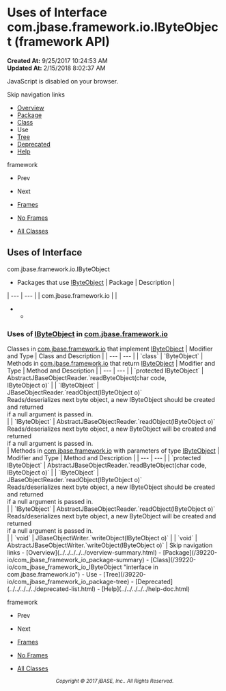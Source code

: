 # Uses of Interface com.jbase.framework.io.IByteObject (framework   API)

**Created At:** 9/25/2017 10:24:53 AM  
**Updated At:** 2/15/2018 8:02:37 AM  

<script type="text/javascript"><!--
    try {
        if (location.href.indexOf('is-external=true') == -1) {
            parent.document.title="Uses of Interface com.jbase.framework.io.IByteObject (framework   API)";
        }
    }
    catch(err) {
    }
//--></script><noscript><div>JavaScript is disabled on your browser.</div></noscript><!-- ========= START OF TOP NAVBAR ======= -->
<!--   -->
Skip navigation links
<!--   -->
- [Overview](../../../../../overview-summary.html)
- [Package](/39220-io/com_jbase_framework_io_package-summary)
- [Class](/39220-io/com_jbase_framework_io_IByteObject "interface in com.jbase.framework.io")
- Use
- [Tree](/39220-io/com_jbase_framework_io_package-tree)
- [Deprecated](../../../../../deprecated-list.html)
- [Help](../../../../../help-doc.html)


framework <br>

- Prev
- Next


- [Frames](../../../../../index.html?com/jbase/framework/io/class-use//39223-class-use/com_jbase_framework_io_class-use_IByteObject)
- [No Frames](/39223-class-use/com_jbase_framework_io_class-use_IByteObject)


- [All Classes](../../../../../allclasses-noframe.html)


<script type="text/javascript"><!--
  allClassesLink = document.getElementById("allclasses_navbar_top");
  if(window==top) {
    allClassesLink.style.display = "block";
  }
  else {
    allClassesLink.style.display = "none";
  }
  //--></script>
<!--   -->
<!-- ========= END OF TOP NAVBAR ========= -->
## Uses of Interface
com.jbase.framework.io.IByteObject

- <caption><span>Packages that use <a href="/39220-io/com_jbase_framework_io_IByteObject" title="interface in com.jbase.framework.io">IByteObject</a></span><span class="tabEnd"> </span></caption>| Package | Description |
| --- | --- |
| com.jbase.framework.io |   |
- - <!--   -->
### Uses of [IByteObject](/39220-io/com_jbase_framework_io_IByteObject "interface in com.jbase.framework.io") in [com.jbase.framework.io](/39220-io/com_jbase_framework_io_package-summary)


<caption><span>Classes in <a href="/39220-io/com_jbase_framework_io_package-summary">com.jbase.framework.io</a> that implement <a href="/39220-io/com_jbase_framework_io_IByteObject" title="interface in com.jbase.framework.io">IByteObject</a></span><span class="tabEnd"> </span></caption>| Modifier and Type | Class and Description |
| --- | --- |
| `class` | `ByteObject`  |



<caption><span>Methods in <a href="/39220-io/com_jbase_framework_io_package-summary">com.jbase.framework.io</a> that return <a href="/39220-io/com_jbase_framework_io_IByteObject" title="interface in com.jbase.framework.io">IByteObject</a></span><span class="tabEnd"> </span></caption>| Modifier and Type | Method and Description |
| --- | --- |
| `protected IByteObject` | AbstractJBaseObjectReader.`readByteObject(char code,<br>              IByteObject o)`  |
| `IByteObject` | JBaseObjectReader.`readObject(IByteObject o)`<br>Reads/deserializes next byte object, a new IByteObject should be created and returned<br> if a null argument is passed in.<br> |
| `IByteObject` | AbstractJBaseObjectReader.`readObject(IByteObject o)`<br>Reads/deserializes next byte object, a new ByteObject will be created and returned<br> if a null argument is passed in.<br> |



<caption><span>Methods in <a href="/39220-io/com_jbase_framework_io_package-summary">com.jbase.framework.io</a> with parameters of type <a href="/39220-io/com_jbase_framework_io_IByteObject" title="interface in com.jbase.framework.io">IByteObject</a></span><span class="tabEnd"> </span></caption>| Modifier and Type | Method and Description |
| --- | --- |
| `protected IByteObject` | AbstractJBaseObjectReader.`readByteObject(char code,<br>              IByteObject o)`  |
| `IByteObject` | JBaseObjectReader.`readObject(IByteObject o)`<br>Reads/deserializes next byte object, a new IByteObject should be created and returned<br> if a null argument is passed in.<br> |
| `IByteObject` | AbstractJBaseObjectReader.`readObject(IByteObject o)`<br>Reads/deserializes next byte object, a new ByteObject will be created and returned<br> if a null argument is passed in.<br> |
| `void` | JBaseObjectWriter.`writeObject(IByteObject o)`  |
| `void` | AbstractJBaseObjectWriter.`writeObject(IByteObject o)`  |
<!-- ======= START OF BOTTOM NAVBAR ====== -->
<!--   -->
Skip navigation links
<!--   -->
- [Overview](../../../../../overview-summary.html)
- [Package](/39220-io/com_jbase_framework_io_package-summary)
- [Class](/39220-io/com_jbase_framework_io_IByteObject "interface in com.jbase.framework.io")
- Use
- [Tree](/39220-io/com_jbase_framework_io_package-tree)
- [Deprecated](../../../../../deprecated-list.html)
- [Help](../../../../../help-doc.html)


framework <br>

- Prev
- Next


- [Frames](../../../../../index.html?com/jbase/framework/io/class-use//39223-class-use/com_jbase_framework_io_class-use_IByteObject)
- [No Frames](/39223-class-use/com_jbase_framework_io_class-use_IByteObject)


- [All Classes](../../../../../allclasses-noframe.html)


<script type="text/javascript"><!--
  allClassesLink = document.getElementById("allclasses_navbar_bottom");
  if(window==top) {
    allClassesLink.style.display = "block";
  }
  else {
    allClassesLink.style.display = "none";
  }
  //--></script>
<!--   -->
<!-- ======== END OF BOTTOM NAVBAR ======= -->
<small>			<center>			<i>Copyright © 2017 jBASE, Inc.. All Rights Reserved.</i>		</center></small>
